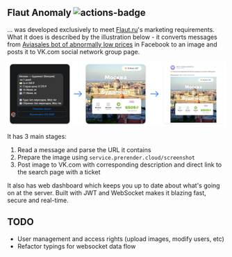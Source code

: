 ## Flaut Anomaly <img src="https://github.com/JamesJGoodwin/flaut-anomaly/workflows/build/badge.svg" alt="actions-badge" />
... was developed exclusively to meet <a href="https://www.flaut.ru" target="_blank">Flaut.ru</a>'s marketing requirements. What it does is described by the illustration below -
it converts messages from <a href="https://bot.aviasales.ru/" target="_blank">Aviasales bot of abnormally low prices</a> in Facebook to an image and posts it to VK.com social network group page.

<div style="display: flex; justify-content: center;">
  <img src="https://github.com/JamesJGoodwin/flaut-anomaly/blob/master/github-process-description-image.png" alt="process description" />
</div>

It has 3 main stages:
1. Read a message and parse the URL it contains
2. Prepare the image using `service.prerender.cloud/screenshot`
3. Post image to VK.com with corresponding description and direct link to the search page with a ticket

It also has web dashboard which keeps you up to date about what's going on at the server. Built with JWT and WebSocket makes it blazing fast, secure and real-time.

## TODO
- User management and access rights (upload images, modify users, etc)
- Refactor typings for websocket data flow
